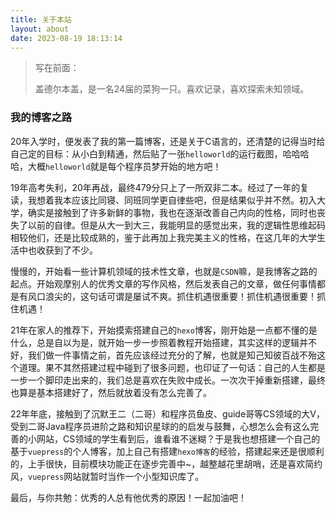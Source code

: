 ```yaml
---
title: 关于本站
layout: about
date: 2023-08-19 18:13:14
---
```


> 写在前面：
>
> 盖德尔本盖，是一名24届的菜狗一只。喜欢记录，喜欢探索未知领域。

### 我的博客之路

20年入学时，便发表了我的第一篇博客，还是关于C语言的，还清楚的记得当时给自己定的目标：从小白到精通，然后贴了一张`helloworld`的运行截图，哈哈哈哈，大概`helloworld`就是每个程序员梦开始的地方吧！

19年高考失利，20年再战，最终479分只上了一所双非二本。经过了一年的复读，我想着我本应该比同寝、同班同学更自律些吧，但是结果似乎并不然。初入大学，确实是接触到了许多新鲜的事物，我也在逐渐改善自己内向的性格，同时也丧失了以前的自律。但是从大一到大三，我能明显的感觉出来，我的逻辑性思维起码相较他们，还是比较成熟的，鉴于此再加上我完美主义的性格，在这几年的大学生活中也收获到了不少。

慢慢的，开始看一些计算机领域的技术性文章，也就是`CSDN`嘛，是我博客之路的起点。开始观摩别人的优秀文章的写作风格，然后发表自己的文章，做任何事情都是有风口浪尖的，这句话可谓是屡试不爽。抓住机遇很重要！抓住机遇很重要！抓住机遇！

21年在家人的推荐下，开始摸索搭建自己的`hexo`博客，刚开始是一点都不懂的是什么，总是自以为是，就开始一步一步照着教程开始搭建，其实这样的逻辑并不好，我们做一件事情之前，首先应该经过充分的了解，也就是知己知彼百战不殆这个道理。果不其然搭建过程中碰到了很多问题，也印证了一句话：自己的人生都是一步一个脚印走出来的，我们总是喜欢在失败中成长。一次次干掉重新搭建，最终也算是基本搭建好了，然后就放着没有怎么完善了。

22年年底，接触到了沉默王二（二哥）和程序员鱼皮、guide哥等CS领域的大V，受到二哥Java程序员进阶之路和知识星球的的启发与鼓舞，心想怎么会有这么完善的小网站，CS领域的学生看到后，谁看谁不迷糊？于是我也想搭建一个自己的基于`vuepress`的个人博客，加上自己有搭建`hexo博客`的经验，搭建起来还是很顺利的，上手很快，目前模块功能正在逐步完善中~，越整越花里胡哨，还是喜欢简约风，`vuepress`网站就暂时当作一个小型知识库了。

最后，与你共勉：优秀的人总有他优秀的原因！一起加油吧！

